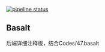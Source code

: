 <!--
 * @Author: Liu Weilong
 * @Date: 2021-05-30 21:02:32
 * @LastEditors: Liu Weilong
 * @LastEditTime: 2021-06-11 08:31:14
 * @Description: 
-->
[![pipeline status](https://gitlab.com/VladyslavUsenko/basalt/badges/master/pipeline.svg)](https://gitlab.com/VladyslavUsenko/basalt/commits/master)

## Basalt
后端详细注释版，结合Codes/47.basalt 